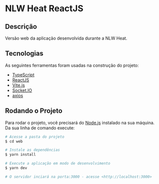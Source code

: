 # NLW Heat ReactJS

## Descrição

Versão web da aplicação desenvolvida durante a NLW Heat.

## Tecnologias

As seguintes ferramentas foram usadas na construção do projeto:

- [TypeScript](https://www.typescriptlang.org/)
- [ReactJS](https://pt-br.reactjs.org/)
- [Vite.js](https://vitejs.dev/)
- [Socket.IO](https://socket.io/)
- [axios](https://github.com/axios/axios)

## Rodando o Projeto

Para rodar o projeto, você precisará do [Node.js](https://nodejs.org/en/) instalado na sua máquina. Da sua linha de comando execute:

```bash
# Acesse a pasta do projeto
$ cd web

# Instale as dependências
$ yarn install

# Execute a aplicação em modo de desenvolvimento
$ yarn dev

# O servidor inciará na porta:3000 - acesse <http://localhost:3000>
```
